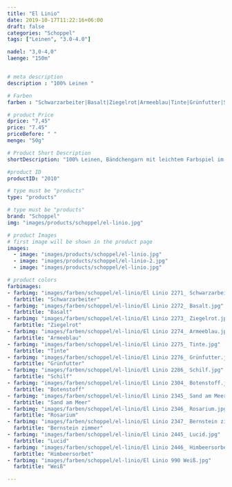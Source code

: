 ```yaml
---
title: "El Linio"
date: 2019-10-17T11:22:16+06:00
draft: false
categories: "Schoppel"
tags: ["Leinen", "3.0-4.0"]

nadel: "3,0-4,0" 
laenge: "150m"	


# meta description
description : "100% Leinen "

# Farben
farben : "Schwarzarbeiter|Basalt|Ziegelrot|Armeeblau|Tinte|Grünfutter|Schilf|Botenstoff|Sand am Meer|Rosarium|Bernstein zimmer|Lucid|Himbeersorbet|Weiß"

# product Price
dprice: "7,45"
price: "7.45"
priceBefore: " "
menge: "50g"

# Product Short Description
shortDescription: "100% Leinen, Bändchengarn mit leichtem Farbspiel im Farbton"

#product ID
productID: "2010"

# type must be "products"
type: "products"

# type must be "products"
brand: "Schoppel"
img: "images/products/schoppel/el-linio.jpg"   

# product Images
# first image will be shown in the product page
images:
  - image: "images/products/schoppel/el-linio.jpg"
  - image: "images/products/schoppel/el-linio-2.jpg"
  - image: "images/products/schoppel/el-linio.jpg"

# product colors
farbimages:
- farbimg: "images/farben/schoppel/el-linio/El Linio 2271_ Schwarzarbeiter.jpg"	
  farbtitle: "Schwarzarbeiter"
- farbimg: "images/farben/schoppel/el-linio/El Linio 2272_ Basalt.jpg"	
  farbtitle: "Basalt"
- farbimg: "images/farben/schoppel/el-linio/El Linio 2273_ Ziegelrot.jpg"	
  farbtitle: "Ziegelrot"
- farbimg: "images/farben/schoppel/el-linio/El Linio 2274_ Armeeblau.jpg"	
  farbtitle: "Armeeblau"
- farbimg: "images/farben/schoppel/el-linio/El Linio 2275_ Tinte.jpg"	
  farbtitle: "Tinte"
- farbimg: "images/farben/schoppel/el-linio/El Linio 2276_ Grünfutter.jpg"	
  farbtitle: "Grünfutter"
- farbimg: "images/farben/schoppel/el-linio/El Linio 2286_ Schilf.jpg"	
  farbtitle: "Schilf"
- farbimg: "images/farben/schoppel/el-linio/El Linio 2304_ Botenstoff.jpg"	
  farbtitle: "Botenstoff"
- farbimg: "images/farben/schoppel/el-linio/El Linio 2345_ Sand am Meer.jpg"	
  farbtitle: "Sand am Meer"
- farbimg: "images/farben/schoppel/el-linio/El Linio 2346_ Rosarium.jpg"	
  farbtitle: "Rosarium"
- farbimg: "images/farben/schoppel/el-linio/El Linio 2347_ Bernstein zimmer.jpg"	
  farbtitle: "Bernstein zimmer"
- farbimg: "images/farben/schoppel/el-linio/El Linio 2445_ Lucid.jpg"	
  farbtitle: "Lucid"
- farbimg: "images/farben/schoppel/el-linio/El Linio 2446_ Himbeersorbet.jpg"	
  farbtitle: "Himbeersorbet"
- farbimg: "images/farben/schoppel/el-linio/El Linio 990 Weiß.jpg"	
  farbtitle: "Weiß"

---
```



